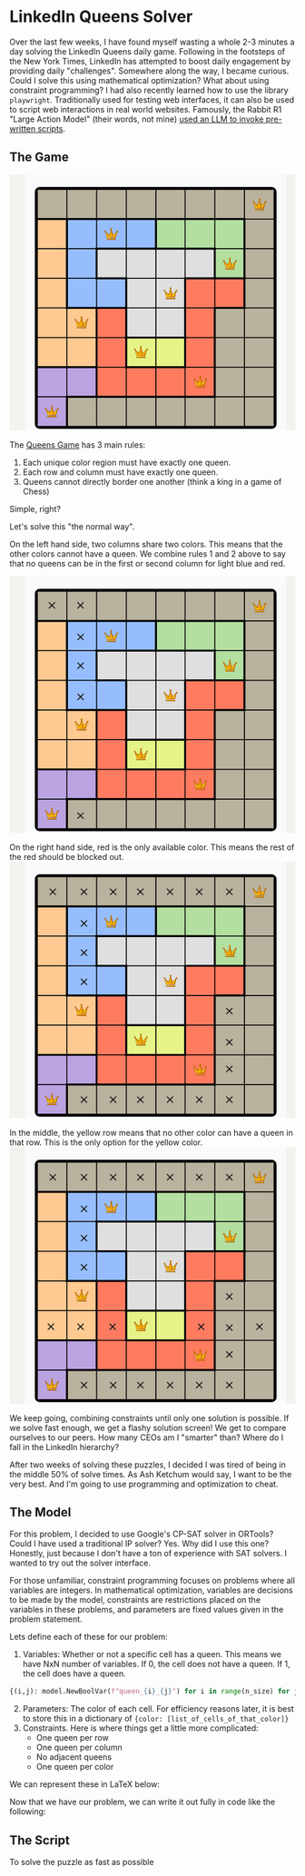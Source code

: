 # LinkedIn Queens Solver

Over the last few weeks, I have found myself wasting a whole 2-3 minutes a day solving the LinkedIn Queens daily game. 
Following in the footsteps of the New York Times, LinkedIn has attempted to boost daily engagement by providing daily "challenges".
Somewhere along the way, I became curious. 
Could I solve this using mathematical optimization? What about using constraint programming?
I had also recently learned how to use the library `playwright`. 
Traditionally used for testing web interfaces, it can also be used to script web interactions in real world websites.
Famously, the Rabbit R1 "Large Action Model" (their words, not mine) [used an LLM to invoke pre-written scripts](https://ainiro.io/blog/rabbit-r1-textbook-ai-based-pump-and-dump).

## The Game

![Solved Puzzle](image.png)

The [Queens Game](https://www.linkedin.com/games/queens/) has 3 main rules:

1. Each unique color region must have exactly one queen.
2. Each row and column must have exactly one queen.
3. Queens cannot directly border one another (think a king in a game of Chess)

Simple, right?

Let's solve this "the normal way".

On the left hand side, two columns share two colors. This means that the other colors cannot have a queen. We combine rules 1 and 2 above to say that no queens can be in the first or second column for light blue and red. 

![Puzzle Step 1](image_copy.png)

On the right hand side, red is the only available color. This means the rest of the red should be blocked out.
![Puzzle Step 2](image_copy_2.png)

In the middle, the yellow row means that no other color can have a queen in that row. This is the only option for the yellow color.
![Puzzle Step 3](image_copy_3.png)

We keep going, combining constraints until only one solution is possible.
If we solve fast enough, we get a flashy solution screen! 
We get to compare ourselves to our peers. 
How many CEOs am I "smarter" than? Where do I fall in the LinkedIn hierarchy?

After two weeks of solving these puzzles, I decided I was tired of being in the middle 50% of solve times.
As Ash Ketchum would say, I want to be the very best.
And I'm going to use programming and optimization to cheat.

## The Model

For this problem, I decided to use Google's CP-SAT solver in ORTools? 
Could I have used a traditional IP solver?
Yes.
Why did I use this one?
Honestly, just because I don't have a ton of experience with SAT solvers.
I wanted to try out the solver interface.

For those unfamiliar, constraint programming focuses on problems where all variables are integers.
In mathematical optimization, variables are decisions to be made by the model, constraints are restrictions
placed on the variables in these problems, and parameters are fixed values given in the problem statement.

Lets define each of these for our problem:
1. Variables: Whether or not a specific cell has a queen. This means we have NxN number of variables. If 0, the cell does not have a queen. If 1, the cell does have a queen.
```python
{(i,j): model.NewBoolVar(f"queen_{i}_{j}") for i in range(n_size) for j in range(n_size)}
```
2. Parameters: The color of each cell. For efficiency reasons later, it is best to store this in a dictionary of `{color: [list_of_cells_of_that_color]}`
3. Constraints. Here is where things get a little more complicated:
    * One queen per row
    * One queen per column
    * No adjacent queens
    * One queen per color

We can represent these in LaTeX below:

Now that we have our problem, we can write it out fully in code like the following: 


## The Script

To solve the puzzle as fast as possible